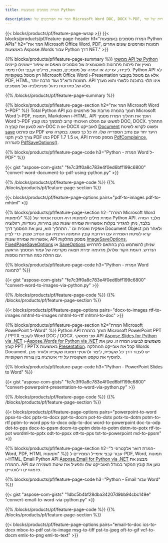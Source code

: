 ```yaml
---
title: המרת מסמכים באמצעות Python  

description: המר את הפורמטים של Microsoft Word DOC, DOCX ל-PDF, תמונות ועוד, כמו גם מצגות, הודעות דואר אלקטרוני ותמונות תלת מימד רק כמה שורות של קוד Python.
---
```


{{< blocks/products/pf/feature-page-wrap >}}
{{< blocks/products/pf/feature-page-header h1="המרת מסמכים באמצעות Python APIs" h2="המר את Microsoft Office Word, PDF, תמונות ופורמטים שונים אחרים באמצעות Aspose.Words עבור Python דרך NET." >}}

{{% blocks/products/pf/feature-page-summary %}}
[ממשקי API של Python](https://products.aspose.com/total/python-net/) מאיץ את פיתוח פתרונות האוטומציה של מסמכים מאפס או שיפור יישומים קיימים ליצירה, עריכה או המרה של מסמכים, מצגות, מיילים וקבצי תלת מימד.  Python API לא רק מטפל בשקופיות Microsoft Office Word ו-Presentation אלא גם מטפל בקובצי PDF, HTML, תמונות ודוא"ל ועוד הרבה יותר.  API אינו תלוי בתוכנה כלשהי והוא מערך מלא של פתרונות ניהול ומניפולציה של מסמכים.

{{% /blocks/products/pf/feature-page-summary  %}}

{{% blocks/products/pf/feature-page-section  h2="המר את Microsoft Word ל-PDF" %}}
Total Python API תומך בהמרה מרובת של פורמטים כגון Microsoft Word ל-PDF, תמונות, Markdown ו-HTML.  API הופך את תהליך המרת מסמך Word ל-PDF לפשוט עם הפלט האיכותי קרוב למסמך כמו קובץ DOC, DOCX.  התהליך הוא לטעון את קובץ ה-DOC או ה-DOCX לאובייקט [Document](https://reference.aspose.com/words/python-net/aspose.words/document/) ופשוט לקרוא לשיטת [save](https://reference.aspose.com/words/python-net/aspose.words/document/save/) עם פורמט PDF היעד יחד עם נתיב הספרייה שלו.  זה כל כך פשוט. במקרה שיש צורך לציין תקני PDF כמו PDF 1.7 או 1.5, API מספק ספירת [PdfComplaince](https://reference.aspose.com/words/python-net/aspose.words.saving/pdfcompliance/), להגדרת [PdfSaveOptions()](https://reference.aspose.com/words/python-net/aspose.words.saving/pdfsaveoptions/).  

{{% blocks/products/pf/feature-page-code h3="Python - המרת Word ל-PDF" %}}

{{< gist "aspose-com-gists" "fe7c3ff0a8c783e4f0ed6bff199c6800" "convert-word-document-to-pdf-using-python.py" >}}

{{% /blocks/products/pf/feature-page-code  %}}
{{% /blocks/products/pf/feature-page-section %}}

{{< blocks/products/pf/feature-page-options pairs="pdf-to-images pdf-to-mhtml" >}}

{{% blocks/products/pf/feature-page-section  h2="המרת Microsoft Word לתמונות" %}}
המרת מילים לתמונות היא תכונת אנתור של Python API. מלבד המרה בלבד, ניתן להגדיר בקלות אפשרויות שמירה שונות כגון בהירות, ניגודיות, רזולוציה אופקית ואנכית וכו '.  התהליך הוא, טען את המסמך דרך Document Object ולאחר מכן קרא לשיטת השמירה עם הרחבת קובץ התמונה הרצויה עם הנתיב שצוין.  כדי לציין אפשרויות שמירה שונות, API מספק מחלקות [ImageSaveOptions](https://reference.aspose.com/words/python-net/aspose.words.saving/imagesaveoptions/), [FixedPageSaveOptions](https://reference.aspose.com/words/python-net/aspose.words.saving/fixedpagesaveoptions/) או [SaveOptions](https://reference.aspose.com/words/python-net/aspose.words.saving/saveoptions/) שניתן להשתמש בהן בהתאם לתרחיש הנדרש.  דוגמת הקוד שלהלן מדגימה יצירת תצוגה מקדימה של עמוד המסמך הראשון עם החלת כמה הגדרות נוספות.

{{% blocks/products/pf/feature-page-code h3="Python - המרת Word לתמונה" %}}

{{< gist "aspose-com-gists" "fe7c3ff0a8c783e4f0ed6bff199c6800" "convert-word-to-images-via-python.py" >}}

{{% /blocks/products/pf/feature-page-code  %}}
{{% /blocks/products/pf/feature-page-section %}}

{{< blocks/products/pf/feature-page-options pairs="docx-to-images rtf-to-images mhtml-to-images mhtml-to-rtf mhtml-to-doc" >}}

{{% blocks/products/pf/feature-page-section  h2="המרת Microsoft PowerPoint ל-Word" %}}
Python API תומך בהמרת Microsoft PowerPoint PPT / PPTX לקובצי Word DOC / DOCX. שני ממשקי API [Aspose.Slides for Python via .NET](https://products.aspose.com/slides/python-net/) ו-[Aspose.Words for Python via .NET](https://products.aspose.com/words/python-net/) משמשים לביצוע המרה זו.  טען את קובץ PPT / PPTX באמצעות [Presentation](https://reference.aspose.com/slides/python-net/aspose.slides/presentation/). קבל את אובייקט המחלקה Words Document.  יש לעבור דרך כל שקופית, ליצור ולהוסיף תמונת שקופית ולאחר מכן להוסיף את טקסט השקופית על ידי איטרציה בין צורות השקופיות.

{{% blocks/products/pf/feature-page-code h3="Python - PowerPoint Slides to Word" %}}

{{< gist "aspose-com-gists" "fe7c3ff0a8c783e4f0ed6bff199c6800" "convert-powerpoint-presentation-to-word-via-python.py" >}}

{{% /blocks/products/pf/feature-page-code  %}}
{{% /blocks/products/pf/feature-page-section %}}

{{< blocks/products/pf/feature-page-options pairs="powerpoint-to-word ppsx-to-doc pptx-to-docx ppt-to-docm pot-to-dotx potx-to-dotm potm-to-rtf pptm-to-word pps-to-docx odp-to-doc word-to-powerpoint doc-to-odp dot-to-pps docx-to-ppsm docm-to-pptm dotx-to-potm dotm-to-potx rtf-to-pot wordml-to-pptx odt-to-ppsx ott-to-pps txt-to-powerpoint md-to-ppsm" >}}

{{% blocks/products/pf/feature-page-section  h2="המרת דואר אלקטרוני ל-Word, PDF, HTML ותמונות" %}}
עבור קבצי אימייל הממירים ל-PDF, Word, תמונות ו-HTML, Email Python API [Aspose.Email for Python via .NET](https://products.aspose.com/email/python-net/) מבצע את ההמרה.  API טען את קובץ המקור במודל האובייקט שלו והפעיל את שיטת השמירה עם פרמטרים רלוונטיים.  

{{% blocks/products/pf/feature-page-code h3="Python - Email עבור Word" %}}

{{< gist "aspose-com-gists" "1dbc5b4bf28dba34207d9bb94cbc149e" "convert-email-to-word-via-python.py" >}}

{{% /blocks/products/pf/feature-page-code  %}}
{{% /blocks/products/pf/feature-page-section %}}

{{< blocks/products/pf/feature-page-options pairs="email-to-doc ics-to-docx mbox-to-pdf ost-to-image msg-to-tiff pst-to-jpeg oft-to-gif vcf-to-docm emlx-to-png eml-to-text" >}}
